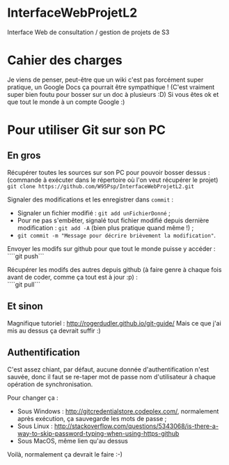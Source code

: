 # InterfaceWebProjetL2
Interface Web de consultation / gestion de projets de S3

# Cahier des charges
Je viens de penser, peut-être que un wiki c'est pas forcément super pratique, un Google Docs ça pourrait être sympathique ! (C'est vraiment super bien foutu pour bosser sur un doc à plusieurs :D)
Si vous êtes ok et que tout le monde à un compte Google :)

# Pour utiliser Git sur son PC
## En gros
Récupérer toutes les sources sur son PC pour pouvoir bosser dessus :
(commande à exécuter dans le répertoire où l'on veut récupérer le projet)  
```git clone https://github.com/W95Psp/InterfaceWebProjetL2.git```

Signaler des modifications et les enregistrer dans ```commit``` :  
* Signaler un fichier modifié : ```git add unFichierDonné``` ;
* Pour ne pas s'embêter, signalé tout fichier modifié depuis dernière modification : ```git add -A``` (bien plus pratique quand même !) ;
* ```git commit -m "Message pour décrire brièvement la modification"```.

Envoyer les modifs sur github pour que tout le monde puisse y accéder :  
````git push```

Récupérer les modifs des autres depuis github (à faire genre à chaque fois avant de coder, comme ça tout est à jour :p) :  
````git pull```

## Et sinon
Magnifique tutoriel : http://rogerdudler.github.io/git-guide/
Mais ce que j'ai mis au dessus ça devrait suffir :)

## Authentification
C'est assez chiant, par défaut, aucune donnée d'authentification n'est sauvée, donc il faut se re-taper mot de passe nom d'utilisateur à chaque opération de synchronisation.

Pour changer ça :
* Sous Windows : http://gitcredentialstore.codeplex.com/, normalement après exécution, ça sauvegarde les mots de passe ;
* Sous Linux : http://stackoverflow.com/questions/5343068/is-there-a-way-to-skip-password-typing-when-using-https-github
* Sous MacOS, même lien qu'au dessus



Voilà, normalement ça devrait le faire :-)
